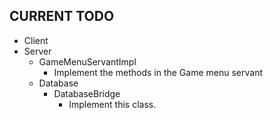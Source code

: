 ## CURRENT TODO

* Client
* Server
    * GameMenuServantImpl
        * Implement the methods in the Game menu servant
    * Database
        * DatabaseBridge
            * Implement this class.